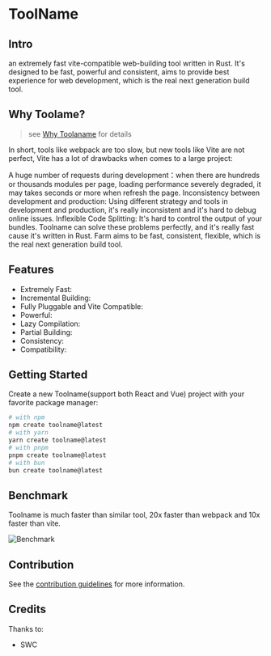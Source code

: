 # ToolName

## Intro
an extremely fast vite-compatible web-building tool written in Rust. It's designed to be fast, powerful and consistent, aims to provide best experience for web development, which is the real next generation build tool.


## Why Toolame?
> see [Why Toolaname](https://google.com) for details

In short, tools like webpack are too slow, but new tools like Vite are not perfect, Vite has a lot of drawbacks when comes to a large project:

A huge number of requests during development：when there are hundreds or thousands modules per page, loading performance severely degraded, it may takes seconds or more when refresh the page.
Inconsistency between development and production: Using different strategy and tools in development and production, it's really inconsistent and it's hard to debug online issues.
Inflexible Code Splitting: It's hard to control the output of your bundles.
Toolname can solve these problems perfectly, and it's really fast cause it's written in Rust. Farm aims to be fast, consistent, flexible, which is the real next generation build tool.


## Features

- Extremely Fast:
- Incremental Building:
- Fully Pluggable and Vite Compatible:
- Powerful:
- Lazy Compilation:
- Partial Building:
- Consistency:
- Compatibility:


## Getting Started

Create a new Toolname(support both React and Vue) project with your favorite package manager:

```bash
# with npm
npm create toolname@latest
# with yarn
yarn create toolname@latest
# with pnpm
pnpm create toolname@latest
# with bun
bun create toolname@latest
```


## Benchmark
Toolname is much faster than similar tool, 20x faster than webpack and 10x faster than vite.

![Benchmark](https://placehold.co/600x400)


## Contribution
See the [contribution guidelines](https://github.com) for more information.


## Credits

Thanks to:

- SWC